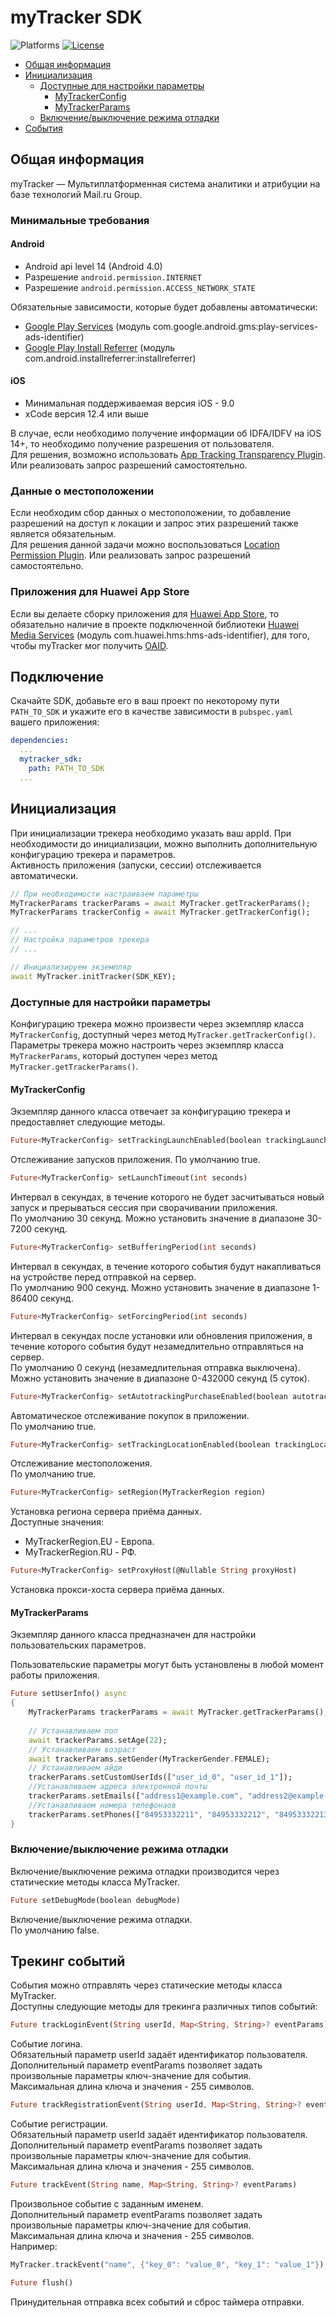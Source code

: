# myTracker SDK

![Platforms][platforms-svg]
[![License][license-svg]][license-link]

* [Общая информация](#общая-информация)
* [Инициализация](#инициализация)
    * [Доступные для настройки параметры](#доступные-для-настройки-параметры)
        * [MyTrackerConfig](#mytrackerconfig)
        * [MyTrackerParams](#mytrackerparams)
    * [Включение/выключение режима отладки](#включение/выключение-режима-отладки)
* [События](#события)

## Общая информация

myTracker — Мультиплатформенная система аналитики и атрибуции на базе технологий Mail.ru Group.

### Минимальные требования

#### Android
* Android api level 14 (Android 4.0)
* Разрешение `android.permission.INTERNET`
* Разрешение `android.permission.ACCESS_NETWORK_STATE`

Обязательные зависимости, которые будет добавлены автоматически:
* [Google Play Services](https://developers.google.com/android/guides/setup) (модуль com.google.android.gms:play-services-ads-identifier)
* [Google Play Install Referrer](https://developer.android.com/google/play/installreferrer) (модуль com.android.installreferrer:installreferrer)

#### iOS
* Минимальная поддерживаемая версия iOS - 9.0
* xCode версия 12.4 или выше

В случае, если необходимо получение информации об IDFA/IDFV на iOS 14+, то необходимо получение разрешения от пользователя.  
Для решения, возможно использовать [App Tracking Transparency Plugin](https://pub.dev/packages/app_tracking_transparency). Или реализовать запрос разрешений самостоятельно.

### Данные о местоположении

Если необходим сбор данных о местоположении, то добавление разрешений на доступ к локации и запрос этих разрешений также является обязательным.  
Для решения данной задачи можно воспользоваться [Location Permission Plugin](https://pub.dev/packages/location_permissions). Или реализовать запрос разрешений самостоятельно.

### Приложения для Huawei App Store
Если вы делаете сборку приложения для [Huawei App Store](https://appstore.huawei.com/), то обязательно наличие в проекте подключенной библиотеки
[Huawei Media Services](https://developer.huawei.com/consumer/en/service/hms/catalog/pps_document.html?page=hmssdk_huaweipps_devprepare_download_SDK)
(модуль com.huawei.hms:hms-ads-identifier), для того, чтобы myTracker мог получить
[OAID](https://developer.huawei.com/consumer/en/service/hms/catalog/pps_document.html?page=hmssdk_huaweipps_introduction).

## Подключение

Скачайте SDK, добавьте его в ваш проект по некоторому пути `PATH_TO_SDK` и укажите его в качестве зависимости в `pubspec.yaml` вашего приложения:
```yaml
dependencies:
  ...
  mytracker_sdk:
    path: PATH_TO_SDK
  ...
```

## Инициализация

При инициализации трекера необходимо указать ваш appId.
При необходимости до инициализации, можно выполнить дополнительную конфигурацию трекера и параметров.  
Активность приложения (запуски, сессии) отслеживается автоматически.

```dart
// При необходимости настраиваем параметры
MyTrackerParams trackerParams = await MyTracker.getTrackerParams();
MyTrackerParams trackerConfig = await MyTracker.getTrackerConfig();

// ...
// Настройка параметров трекера
// ...

// Инициализируем экземпляр
await MyTracker.initTracker(SDK_KEY);
```


### Доступные для настройки параметры

Конфигурацию трекера можно произвести через экземпляр класса `MyTrackerConfig`, доступный через метод `MyTracker.getTrackerConfig()`.  
Параметры трекера можно настроить через экземпляр класса `MyTrackerParams`, который доступен через метод `MyTracker.getTrackerParams()`.

#### MyTrackerConfig
Экземпляр данного класса отвечает за конфигурацию трекера и предоставляет следующие методы.

```dart
Future<MyTrackerConfig> setTrackingLaunchEnabled(boolean trackingLaunchEnabled)
```
Отслеживание запусков приложения. По умолчанию true.

```dart
Future<MyTrackerConfig> setLaunchTimeout(int seconds)
```
Интервал в секундах, в течение которого не будет засчитываться новый запуск и прерываться сессия при сворачивании приложения.  
По умолчанию 30 секунд. Можно установить значение в диапазоне 30-7200 секунд.

```dart
Future<MyTrackerConfig> setBufferingPeriod(int seconds)
```
Интервал в секундах, в течение которого события будут накапливаться на устройстве перед отправкой на сервер.  
По умолчанию 900 секунд. Можно установить значение в диапазоне 1-86400 секунд.

```dart
Future<MyTrackerConfig> setForcingPeriod(int seconds)
```
Интервал в секундах после установки или обновления приложения, в течение которого события будут незамедлительно отправляться на сервер.  
По умолчанию 0 секунд (незамедлительная отправка выключена). Можно установить значение в диапазоне 0-432000 секунд (5 суток).

```dart
Future<MyTrackerConfig> setAutotrackingPurchaseEnabled(boolean autotrackingPurchaseEnabled)
```
Автоматическое отслеживание покупок в приложении.  
По умолчанию true.

```dart
Future<MyTrackerConfig> setTrackingLocationEnabled(boolean trackingLocationEnabled)
```
Отслеживание местоположения.  
По умолчанию true.

```dart
Future<MyTrackerConfig> setRegion(MyTrackerRegion region)
```
Установка региона сервера приёма данных.   
Доступные значения:
* MyTrackerRegion.EU - Европа.
* MyTrackerRegion.RU - РФ.

```dart
Future<MyTrackerConfig> setProxyHost(@Nullable String proxyHost)
```
Установка прокси-хоста сервера приёма данных.

#### MyTrackerParams
Экземпляр данного класса предназначен для настройки пользовательских параметров.

Пользовательские параметры могут быть установлены в любой момент работы приложения.

```dart 
Future setUserInfo() async
{
    MyTrackerParams trackerParams = await MyTracker.getTrackerParams();
     
    // Устанавливаем пол
    await trackerParams.setAge(22);
    // Устанавливаем возраст
    await trackerParams.setGender(MyTrackerGender.FEMALE);
    // Устанавливаем айди
    trackerParams.setCustomUserIds(["user_id_0", "user_id_1"]);
    //Устанавливаем адреса электронной почты
    trackerParams.setEmails(["address1@example.com", "address2@example.com"]);
    //Устанавливаем номера телефонаов
    trackerParams.setPhones(["84953332211", "84953332212", "84953332213"]);
}
```

### Включение/выключение режима отладки
Включение/выключение режима отладки производится через статические методы класса MyTracker.

```dart
Future setDebugMode(boolean debugMode)
```
Включение/выключение режима отладки.  
По умолчанию false.

## Трекинг событий
События можно отправлять через статические методы класса MyTracker.  
Доступны следующие методы для трекинга различных типов событий:

```dart 
Future trackLoginEvent(String userId, Map<String, String>? eventParams)
```
Событие логина.  
Обязательный параметр userId задаёт идентификатор пользователя.  
Дополнительный параметр eventParams позволяет задать произвольные параметры ключ-значение для события.  
Максимальная длина ключа и значения - 255 символов.

```dart  
Future trackRegistrationEvent(String userId, Map<String, String>? eventParams)
```
Событие регистрации.  
Обязательный параметр userId задаёт идентификатор пользователя.  
Дополнительный параметр eventParams позволяет задать произвольные параметры ключ-значение для события.  
Максимальная длина ключа и значения - 255 символов.

```dart 
Future trackEvent(String name, Map<String, String>? eventParams)
```
Произвольное событие с заданным именем.  
Дополнительный параметр eventParams позволяет задать произвольные параметры ключ-значение для события.  
Максимальная длина ключа и значения - 255 символов.  
Например:
```dart 
MyTracker.trackEvent("name", {"key_0": "value_0", "key_1": "value_1"});
```

```dart 
Future flush()
```
Принудительная отправка всех событий и сброс таймера отправки.

[license-svg]: https://img.shields.io/badge/license-LGPL-lightgrey.svg
[license-link]: https://github.com/myTrackerSDK/mytracker-flutter/blob/master/LICENSE
[platforms-svg]: https://img.shields.io/badge/platform-Flutter-lightgrey.svg
